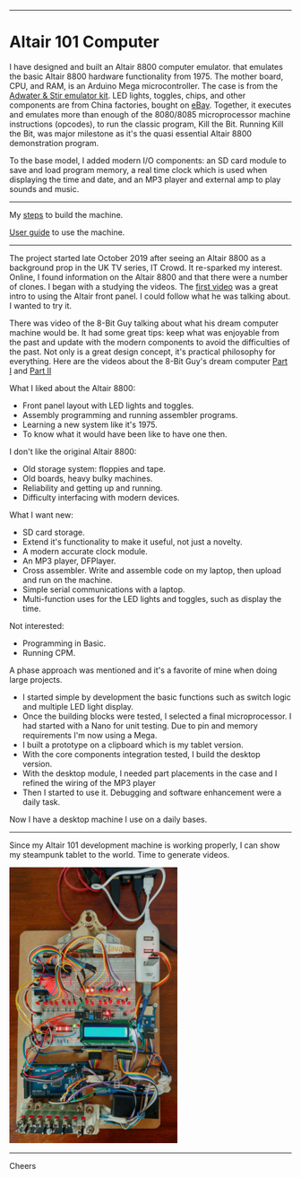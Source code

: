 --------------------------------------------------------------------------------
# Altair 101 Computer
  
I have designed and built an Altair 8800 computer emulator.
that emulates the basic Altair 8800 hardware functionality from 1975.
The mother board, CPU, and RAM, is an Arduino Mega microcontroller.
The case is from the [Adwater & Stir emulator kit](https://www.adwaterandstir.com/product/altair-8800-emulator-kit/).
LED lights, toggles, chips, and other components are from China factories, bought on [eBay](https://eBay.com).
Together, it executes and emulates more than enough of the 8080/8085 microprocessor machine instructions (opcodes),
to run the classic program, Kill the Bit. 
Running Kill the Bit, was major milestone as it's the quasi essential Altair 8800 demonstration program.

To the base model, I added modern I/O components:
an SD card module to save and load program memory,
a real time clock which is used when displaying the time and date,
and an MP3 player and external amp to play sounds and music.

--------------------------------------------------------------------------------
My [steps](READMEhistory.md) to build the machine.

[User guide](READMEuserGuide.md) to use the machine.

--------------------------------------------------------------------------------
The project started late October 2019 after seeing an Altair 8800 as a background prop in the UK TV series, IT Crowd.
It re-sparked my interest. Online, I found information on the Altair 8800 and that there were a number of clones.
I began with a studying the videos.
The [first video](https://www.youtube.com/watch?v=suyiMfzmZKs) was a great intro to using the Altair front panel.
I could follow what he was talking about. I wanted to try it.

There was video of the 8-Bit Guy talking about what his dream computer machine would be.
It had some great tips: keep what was enjoyable from the past and update with the modern components to avoid the difficulties of the past.
Not only is a great design concept, it's practical philosophy for everything.
Here are the videos about the 8-Bit Guy's dream computer [Part I](https://www.youtube.com/watch?v=ayh0qebfD2g) and
[Part II](https://www.youtube.com/watch?v=sg-6Cjzzg8s)

What I liked about the Altair 8800:
+ Front panel layout with LED lights and toggles.
+ Assembly programming and running assembler programs.
+ Learning a new system like it's 1975.
+ To know what it would have been like to have one then.

I don't like the original Altair 8800:
+ Old storage system: floppies and tape.
+ Old boards, heavy bulky machines.
+ Reliability and getting up and running.
+ Difficulty interfacing with modern devices.

What I want new:
+ SD card storage.
+ Extend it's functionality to make it useful, not just a novelty.
+ A modern accurate clock module.
+ An MP3 player, DFPlayer.
+ Cross assembler. Write and assemble code on my laptop, then upload and run on the machine.
+ Simple serial communications with a laptop.
+ Multi-function uses for the LED lights and toggles, such as display the time.

Not interested:
+ Programming in Basic.
+ Running CPM.

A phase approach was mentioned and it's a favorite of mine when doing large projects.
+ I started simple by development the basic functions such as switch logic and multiple LED light display.
+ Once the building blocks were tested, I selected a final microprocessor.
I had started with a Nano for unit testing. Due to pin and memory requirements I'm now using a Mega.
+ I built a prototype on a clipboard which is my tablet version.
+ With the core components integration tested, I build the desktop version.
+ With the desktop module, I needed part placements in the case and I refined the wiring of the MP3 player
+ Then I started to use it. Debugging and software enhancement were a daily task.

Now I have a desktop machine I use on a daily bases.

--------------------------------------------------------------------------------
Since my Altair 101 development machine is working properly, I can show my steampunk tablet to the world.
Time to generate videos.

<img width="300px"  src="AltairSteampunk.jpg"/>

--------------------------------------------------------------------------------
Cheers